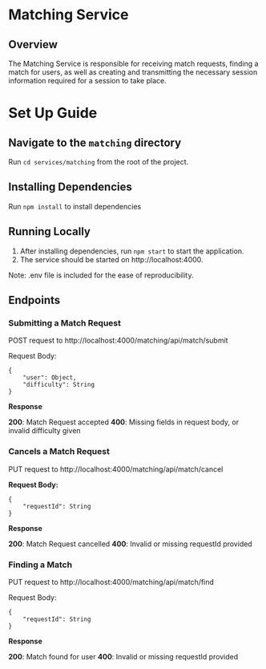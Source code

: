 # Matching Service

## Overview

The Matching Service is responsible for receiving match requests, finding a match for users, as well as creating and transmitting the necessary session information required for a session to take place.

# Set Up Guide

## Navigate to the `matching` directory

Run `cd services/matching` from the root of the project.

## Installing Dependencies

Run `npm install` to install dependencies

## Running Locally

1. After installing dependencies, run `npm start` to start the application.
2. The service should be started on http://localhost:4000.

Note: .env file is included for the ease of reproducibility.

## Endpoints

### Submitting a Match Request

POST request to http://localhost:4000/matching/api/match/submit

Request Body:
```
{
    "user": Object,
    "difficulty": String
}
```

**Response**

**200**: Match Request accepted
**400**: Missing fields in request body, or invalid difficulty given

### Cancels a Match Request

PUT request to http://localhost:4000/matching/api/match/cancel

**Request Body:**
```
{
    "requestId": String
}
```

**Response**

**200**: Match Request cancelled
**400**: Invalid or missing requestId provided

### Finding a Match

PUT request to http://localhost:4000/matching/api/match/find

Request Body:
```
{
    "requestId": String
}
```

**Response**

**200**: Match found for user
**400**: Invalid or missing requestId provided
